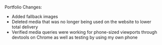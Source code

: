 Portfolio Changes:
- Added fallback images
- Deleted media that was no longer being used on the website to lower total delivery
- Verified media queries were working for phone-sized viewports through devtools on Chrome as well as testing by using my own phone